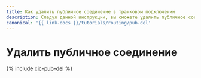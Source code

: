 ```yaml
---
title: Как удалить публичное соединение в транковом подключении
description: Следуя данной инструкции, вы сможете удалить публичное соединение в транковом подключении.
canonical: '{{ link-docs }}/tutorials/routing/pub-del'
---
```


# Удалить публичное соединение

{% include [cic-pub-del](../../_tutorials/routing/pub-del.md) %}

